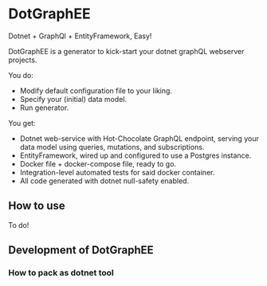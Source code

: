 # DotGraphEE

Dotnet + GraphQl + EntityFramework, Easy!

DotGraphEE is a generator to kick-start your dotnet graphQL webserver projects.

You do:
 - Modify default configuration file to your liking.
 - Specify your (initial) data model.
 - Run generator.

You get:
 - Dotnet web-service with Hot-Chocolate GraphQL endpoint, serving your data model using queries, mutations, and subscriptions.
 - EntityFramework, wired up and configured to use a Postgres instance.
 - Docker file + docker-compose file, ready to go.
 - Integration-level automated tests for said docker container.
 - All code generated with dotnet null-safety enabled.

## How to use

To do!

## Development of DotGraphEE

### How to pack as dotnet tool


